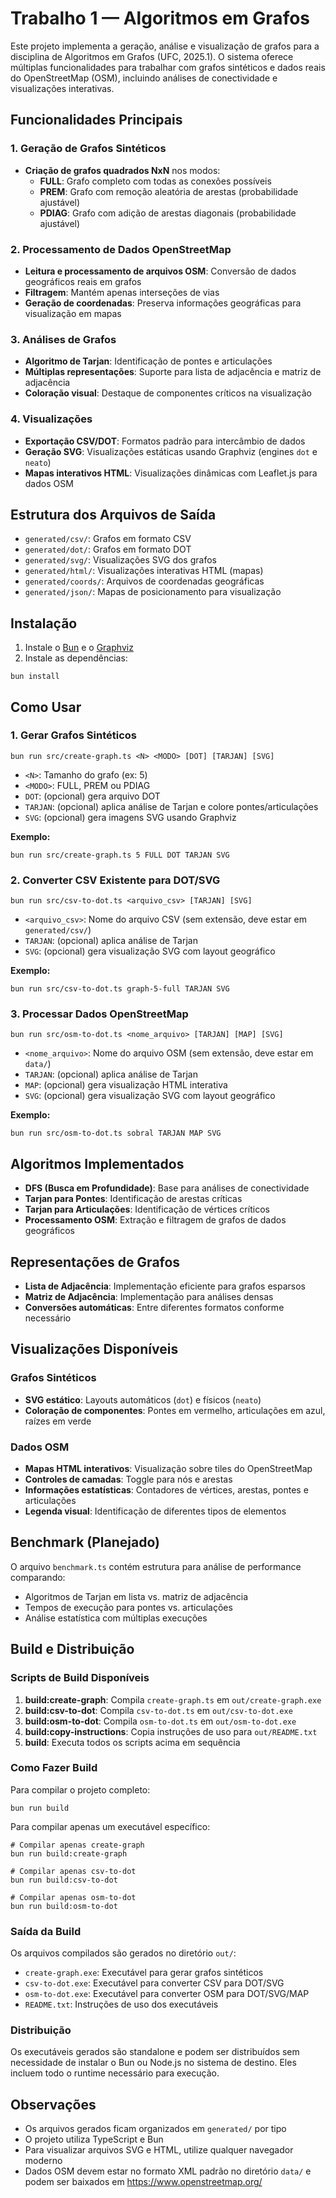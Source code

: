 # Trabalho 1 — Algoritmos em Grafos

Este projeto implementa a geração, análise e visualização de grafos para a disciplina de Algoritmos em Grafos (UFC, 2025.1). O sistema oferece múltiplas funcionalidades para trabalhar com grafos sintéticos e dados reais do OpenStreetMap (OSM), incluindo análises de conectividade e visualizações interativas.

## Funcionalidades Principais

### 1. Geração de Grafos Sintéticos
- **Criação de grafos quadrados NxN** nos modos:
  - **FULL**: Grafo completo com todas as conexões possíveis
  - **PREM**: Grafo com remoção aleatória de arestas (probabilidade ajustável)
  - **PDIAG**: Grafo com adição de arestas diagonais (probabilidade ajustável)

### 2. Processamento de Dados OpenStreetMap
- **Leitura e processamento de arquivos OSM**: Conversão de dados geográficos reais em grafos
- **Filtragem**: Mantém apenas interseções de vias
- **Geração de coordenadas**: Preserva informações geográficas para visualização em mapas

### 3. Análises de Grafos
- **Algoritmo de Tarjan**: Identificação de pontes e articulações
- **Múltiplas representações**: Suporte para lista de adjacência e matriz de adjacência
- **Coloração visual**: Destaque de componentes críticos na visualização

### 4. Visualizações
- **Exportação CSV/DOT**: Formatos padrão para intercâmbio de dados
- **Geração SVG**: Visualizações estáticas usando Graphviz (engines `dot` e `neato`)
- **Mapas interativos HTML**: Visualizações dinâmicas com Leaflet.js para dados OSM

## Estrutura dos Arquivos de Saída
- `generated/csv/`: Grafos em formato CSV
- `generated/dot/`: Grafos em formato DOT
- `generated/svg/`: Visualizações SVG dos grafos
- `generated/html/`: Visualizações interativas HTML (mapas)
- `generated/coords/`: Arquivos de coordenadas geográficas
- `generated/json/`: Mapas de posicionamento para visualização

## Instalação
1. Instale o [Bun](https://bun.sh/) e o [Graphviz](https://graphviz.gitlab.io/download/)
2. Instale as dependências:
```pwsh
bun install
```

## Como Usar

### 1. Gerar Grafos Sintéticos
```pwsh
bun run src/create-graph.ts <N> <MODO> [DOT] [TARJAN] [SVG]
```
- `<N>`: Tamanho do grafo (ex: 5)
- `<MODO>`: FULL, PREM ou PDIAG
- `DOT`: (opcional) gera arquivo DOT
- `TARJAN`: (opcional) aplica análise de Tarjan e colore pontes/articulações
- `SVG`: (opcional) gera imagens SVG usando Graphviz

**Exemplo:**
```pwsh
bun run src/create-graph.ts 5 FULL DOT TARJAN SVG
```

### 2. Converter CSV Existente para DOT/SVG
```pwsh
bun run src/csv-to-dot.ts <arquivo_csv> [TARJAN] [SVG]
```
- `<arquivo_csv>`: Nome do arquivo CSV (sem extensão, deve estar em `generated/csv/`)
- `TARJAN`: (opcional) aplica análise de Tarjan
- `SVG`: (opcional) gera visualização SVG com layout geográfico

**Exemplo:**
```pwsh
bun run src/csv-to-dot.ts graph-5-full TARJAN SVG
```

### 3. Processar Dados OpenStreetMap
```pwsh
bun run src/osm-to-dot.ts <nome_arquivo> [TARJAN] [MAP] [SVG]
```

- `<nome_arquivo>`: Nome do arquivo OSM (sem extensão, deve estar em `data/`)
- `TARJAN`: (opcional) aplica análise de Tarjan
- `MAP`: (opcional) gera visualização HTML interativa
- `SVG`: (opcional) gera visualização SVG com layout geográfico

**Exemplo:**
```pwsh
bun run src/osm-to-dot.ts sobral TARJAN MAP SVG
```

## Algoritmos Implementados
- **DFS (Busca em Profundidade)**: Base para análises de conectividade
- **Tarjan para Pontes**: Identificação de arestas críticas
- **Tarjan para Articulações**: Identificação de vértices críticos
- **Processamento OSM**: Extração e filtragem de grafos de dados geográficos

## Representações de Grafos
- **Lista de Adjacência**: Implementação eficiente para grafos esparsos
- **Matriz de Adjacência**: Implementação para análises densas
- **Conversões automáticas**: Entre diferentes formatos conforme necessário

## Visualizações Disponíveis

### Grafos Sintéticos
- **SVG estático**: Layouts automáticos (`dot`) e físicos (`neato`)
- **Coloração de componentes**: Pontes em vermelho, articulações em azul, raízes em verde

### Dados OSM
- **Mapas HTML interativos**: Visualização sobre tiles do OpenStreetMap
- **Controles de camadas**: Toggle para nós e arestas
- **Informações estatísticas**: Contadores de vértices, arestas, pontes e articulações
- **Legenda visual**: Identificação de diferentes tipos de elementos

## Benchmark (Planejado)
O arquivo `benchmark.ts` contém estrutura para análise de performance comparando:
- Algoritmos de Tarjan em lista vs. matriz de adjacência
- Tempos de execução para pontes vs. articulações
- Análise estatística com múltiplas execuções

## Build e Distribuição

### Scripts de Build Disponíveis
1. **build:create-graph**: Compila `create-graph.ts` em `out/create-graph.exe`
2. **build:csv-to-dot**: Compila `csv-to-dot.ts` em `out/csv-to-dot.exe`
3. **build:osm-to-dot**: Compila `osm-to-dot.ts` em `out/osm-to-dot.exe`
4. **build:copy-instructions**: Copia instruções de uso para `out/README.txt`
5. **build**: Executa todos os scripts acima em sequência

### Como Fazer Build
Para compilar o projeto completo:
```pwsh
bun run build
```

Para compilar apenas um executável específico:
```pwsh
# Compilar apenas create-graph
bun run build:create-graph

# Compilar apenas csv-to-dot
bun run build:csv-to-dot

# Compilar apenas osm-to-dot
bun run build:osm-to-dot
```

### Saída da Build
Os arquivos compilados são gerados no diretório `out/`:
- `create-graph.exe`: Executável para gerar grafos sintéticos
- `csv-to-dot.exe`: Executável para converter CSV para DOT/SVG
- `osm-to-dot.exe`: Executável para converter OSM para DOT/SVG/MAP
- `README.txt`: Instruções de uso dos executáveis

### Distribuição
Os executáveis gerados são standalone e podem ser distribuídos sem necessidade de instalar o Bun ou Node.js no sistema de destino. Eles incluem todo o runtime necessário para execução.

## Observações
- Os arquivos gerados ficam organizados em `generated/` por tipo
- O projeto utiliza TypeScript e Bun
- Para visualizar arquivos SVG e HTML, utilize qualquer navegador moderno
- Dados OSM devem estar no formato XML padrão no diretório `data/` e podem ser baixados em https://www.openstreetmap.org/
